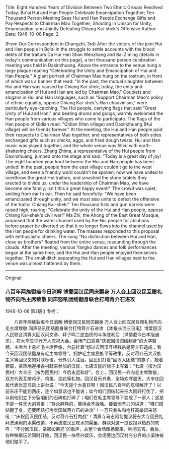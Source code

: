 Title: Eight Hundred Years of Division Between Two Ethnic Groups Resolved Today; Bo'ai Hui and Han People Celebrate Emancipation Together; Ten Thousand Person Meeting Sees Hui and Han People Exchange Gifts and Pay Respects to Chairman Mao Together; Shouting in Unison for Unity, Emancipation, and Jointly Defeating Chiang Kai-shek's Offensive
Author:
Date: 1946-10-08
Page: 2

(From Our Correspondent in Changzhi, 3rd) After the victory of the joint Hui and Han people in Bo'ai in the struggle to settle accounts with the blood debts of the traitors Da Hui Han Shan Wenzhang and Bai Ziming (details in today's communication on this page), a ten thousand person celebration meeting was held in Daxinzhuang. Above the entrance to the venue hung a large plaque reading "Celebrating the Unity and Emancipation of Hui and Han People." A giant portrait of Chairman Mao hung on the rostrum, in front of which was a banner that read: "In the past, the mutual slaughter between Hui and Han was caused by Chiang Kai-shek; today, the unity and emancipation of Hui and Han are led by Chairman Mao." Couplets and slogans in Hui and Han languages, such as "Support Chairman Mao's policy of ethnic equality, oppose Chiang Kai-shek's Han chauvinism," were particularly eye-catching. The Hui people, carrying flags that said "Great Unity of Hui and Han," and beating drums and gongs, warmly welcomed the Han people from various villages who came to participate. The flags of the Han people of Qidian read: "Qidian (Han village) and Daxinzhuang (Hui village) will be friends forever." At the meeting, the Hui and Han people paid their respects to Chairman Mao together, and representatives of both sides exchanged gifts such as chicks, eggs, and fried dough twists. Hui and Han music was played together, and the whole venue was filled with earth-shattering cheers. Zhang Zhima, a representative of the Hui people from Daxinzhuang, jumped onto the stage and said: "Today is a great day of joy! The eight hundred year knot between the Hui and Han people has been untied! In the past, people from the east village couldn't go to the west village, and even a friendly word couldn't be spoken; now we have united to overthrow the great Hui traitors, and smashed the stone tablets they erected to divide us; under the leadership of Chairman Mao, we have become one family; isn't this a great happy event!" The crowd was quiet, smiling from ear to ear. Then he said forcefully: "We have been emancipated through unity, and we must also unite to defeat the offensive of the traitor Chiang Kai-shek!" Ten thousand fists and gun barrels were raised high, roaring: "Celebrate the unity of the Hui and Han people, oppose Chiang Kai-shek's civil war!" Ma Zhi, the Ahong of the East Great Mosque, proposed that the water channel used by the Hui people for ablutions before prayer be diverted so that it no longer flows into the channel used by the Han people for drinking water. The masses responded to this proposal with enthusiastic cheers. The song "No distinction between Hui and Han, close as brothers" floated from the entire venue, resounding through the clouds. After the meeting, various Yangko dances and folk performances began at the same time, and the Hui and Han people enjoyed themselves together. The small ditch separating the Hui and Han villages next to the venue was almost flattened by them.



<hr /> 

Original: 


### 八百年两族裂痕今日消解  博爱回汉民同庆翻身  万人会上回汉民互赠礼物齐向毛主席致敬  同声怒吼团结翻身联合打垮蒋介石进攻

1946-10-08
第2版()
专栏：

　　八百年两族裂痕今日消解
    博爱回汉民同庆翻身
    万人会上回汉民互赠礼物齐向毛主席致敬
    同声怒吼团结翻身联合打垮蒋介石进攻
    【本报长治三日电】博爱回汉人民联合清算大回汉闪文章、拜子鸣二逆血债的斗争胜利后（详情载今日本版通讯），在大辛庄举行万人庆祝大会。会场门口高悬“庆祝回汉团结翻身”的大字匾额，主席台上悬挂毛主席巨像，台前挂着“想过去回汉互相残杀是蒋介石造成；看今天回汉团结翻身有毛主席领导”。拥护毛主席民族平等政策，反对蒋介石大汉族主义等回汉文的对联标语，分外引人注目。回民们打着“回汉大团结”的旗子，敲着锣鼓，亲热地迎接各村赶来参加的汉民，七店汉民的旗子上写着：“七店（按为汉民村）大辛庄（按为回民村）今后永远和好”。会上，回汉民一齐向毛主席致敬，双方代表互赠鸡子、鸡蛋、油花等礼物。回汉音乐齐奏，全场欢呼震天。大辛庄回民代表张志马跳上讲台说：“今天是个大喜日呀！回汉民八百年的圪塔解开了！以前东庄不能到西庄，连个如意话也不能说；如今咱们团结起来把大回奸打倒了，把以前他们立下分裂咱们的石碑也打碎了；咱们在毛主席领导下变成了一家人；这是不是一件天大的喜事！”群众静静的，笑得合不拢嘴。接着他有力的讲道：“咱们团结翻了身，还要团结打垮卖国贼蒋介石的进攻”！一万只拳头和枪杆高举起来怒吼：“庆祝回汉民团结，反对蒋介石打内战”！清真寺马志阿訇提议将东大寺回民礼拜洗澡用的水渠改道，不再流进汉民吃水的渠里，群众对这一提议报以热烈的欢呼：“不分回汉民，亲密如弟兄”的歌声，从整个会场飘扬起来，响彻云宵。会后，各种秧歌玩艺同时开始，回汉民一块尽兴娱乐，会场旁边回汉村庄分界的小渠快被他们踏平了。
